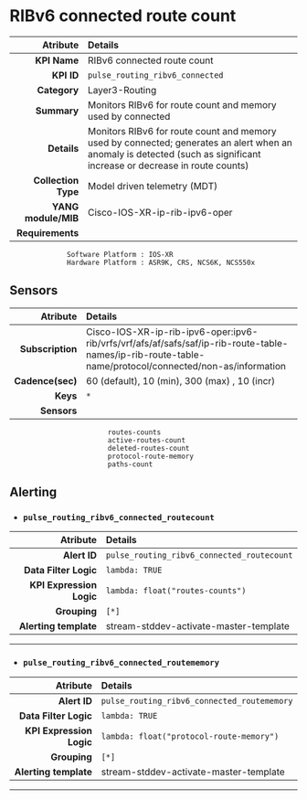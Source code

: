 
RIBv6 connected route count
====
Atribute|Details
---:|:---
**KPI Name**    | RIBv6 connected route count
**KPI ID**      | `pulse_routing_ribv6_connected`
**Category**    | Layer3-Routing
**Summary**     | Monitors RIBv6 for route count and memory used by connected
**Details**     | Monitors RIBv6 for route count and memory used by connected; generates an alert when an anomaly is detected (such as significant increase or decrease in route counts)
**Collection Type** | Model driven telemetry (MDT)
**YANG module/MIB** | Cisco-IOS-XR-ip-rib-ipv6-oper
**Requirements**    |
                  Software Platform : IOS-XR
                  Hardware Platform : ASR9K, CRS, NCS6K, NCS550x
Sensors
---
Atribute|Details
---:|:---
**Subscription** | Cisco-IOS-XR-ip-rib-ipv6-oper:ipv6-rib/vrfs/vrf/afs/af/safs/saf/ip-rib-route-table-names/ip-rib-route-table-name/protocol/connected/non-as/information
**Cadence(sec)** | 60 (default), 10 (min), 300 (max) , 10 (incr)
**Keys**         | `*`
**Sensors**      |
                            routes-counts
                            active-routes-count
                            deleted-routes-count
                            protocol-route-memory
                            paths-count
     
Alerting
---

* ### `pulse_routing_ribv6_connected_routecount`
Atribute|Details
---:|:---
**Alert ID**             | ```pulse_routing_ribv6_connected_routecount```
**Data Filter Logic**    | ```lambda: TRUE```
**KPI Expression Logic** | ```lambda: float("routes-counts")```
**Grouping**             | ```[*]```
**Alerting template**    | stream-stddev-activate-master-template
---

* ### `pulse_routing_ribv6_connected_routememory`
Atribute|Details
---:|:---
**Alert ID**             | ```pulse_routing_ribv6_connected_routememory```
**Data Filter Logic**    | ```lambda: TRUE```
**KPI Expression Logic** | ```lambda: float("protocol-route-memory")```
**Grouping**             | ```[*]```
**Alerting template**    | stream-stddev-activate-master-template
---


